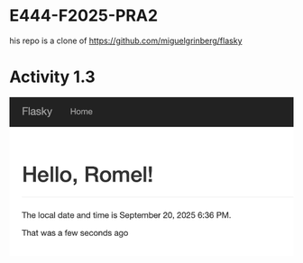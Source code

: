 # E444-F2025-PRA2
his repo is a clone of https://github.com/miguelgrinberg/flasky

# Activity 1.3
![activity 1.3](chapter3.png)
